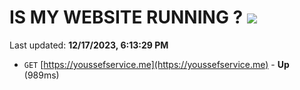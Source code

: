 # IS MY WEBSITE RUNNING ? [![](https://img.shields.io/static/v1?label=Sponsor&message=%E2%9D%A4&logo=GitHub&color=%23fe8e86)](https://github.com/sponsors/<username>)

Last updated: **12/17/2023, 6:13:29 PM**

- `GET` [https://youssefservice.me](https://youssefservice.me) - **Up** (989ms)

